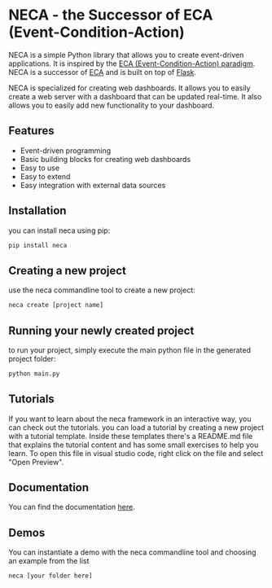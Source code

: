 # NECA - the Successor of ECA (Event-Condition-Action)
NECA is a simple Python library that allows you to create event-driven applications. It is inspired by the [ECA (Event-Condition-Action) paradigm](https://en.wikipedia.org/wiki/Event_condition_action). NECA is a successor of [ECA](https://github.com/utwente-db/eca) and is built on top of [Flask](https://flask.palletsprojects.com/en/2.0.x/).

NECA is specialized for creating web dashboards. It allows you to easily create a web server with a dashboard that can be updated real-time. It also allows you to easily add new functionality to your dashboard.

## Features
- Event-driven programming
- Basic building blocks for creating web dashboards
- Easy to use
- Easy to extend
- Easy integration with external data sources

## Installation
you can install neca using pip:
```bash
pip install neca
```

## Creating a new project
use the neca commandline tool to create a new project:
```bash
neca create [project name]
```

## Running your newly created project
to run your project, simply execute the main python file in the generated project folder:
```bash
python main.py
```

## Tutorials
If you want to learn about the neca framework in an interactive way, you can check out the tutorials. 
you can load a tutorial by creating a new project with a tutorial template. Inside these templates there's a README.md file that explains the tutorial content and has some small exercises to help you learn. To open this file in visual studio code, right click on the file and select "Open Preview".

## Documentation
You can find the documentation [here](https://github.com/NiekAukes/eca2/wiki).

## Demos
You can instantiate a demo with the neca commandline tool and choosing an example from the list
```bash
neca [your folder here]
```
